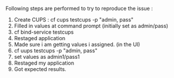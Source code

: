 Following steps are performed to try to reproduce the issue :

1) Create CUPS : 
     cf cups testcups  -p "admin, pass"
2) Filled in values at command prompt (initially set as admin/pass)
3) cf bind-service <myapp> testcups
4) Restaged application
5) Made sure i am getting values i assigned. (in the UI)
6) cf uups testcups  -p "admin, pass" 
7) set values as admin1/pass1
8) Restaged my application
9) Got expected results.
